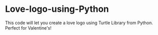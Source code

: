 # Love-logo-using-Python
This code will let you create a love logo using Turtle Library from Python. Perfect for Valentine's!


